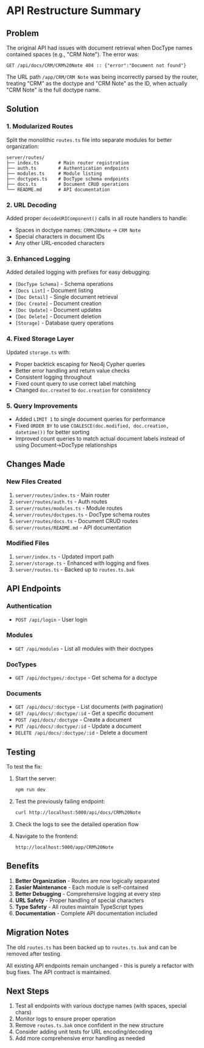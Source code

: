 # API Restructure Summary

## Problem
The original API had issues with document retrieval when DocType names contained spaces (e.g., "CRM Note"). The error was:
```
GET /api/docs/CRM/CRM%20Note 404 :: {"error":"Document not found"}
```

The URL path `/app/CRM/CRM Note` was being incorrectly parsed by the router, treating "CRM" as the doctype and "CRM Note" as the ID, when actually "CRM Note" is the full doctype name.

## Solution

### 1. Modularized Routes
Split the monolithic `routes.ts` file into separate modules for better organization:

```
server/routes/
├── index.ts       # Main router registration
├── auth.ts        # Authentication endpoints
├── modules.ts     # Module listing
├── doctypes.ts    # DocType schema endpoints
├── docs.ts        # Document CRUD operations
└── README.md      # API documentation
```

### 2. URL Decoding
Added proper `decodeURIComponent()` calls in all route handlers to handle:
- Spaces in doctype names: `CRM%20Note` → `CRM Note`
- Special characters in document IDs
- Any other URL-encoded characters

### 3. Enhanced Logging
Added detailed logging with prefixes for easy debugging:
- `[DocType Schema]` - Schema operations
- `[Docs List]` - Document listing
- `[Doc Detail]` - Single document retrieval
- `[Doc Create]` - Document creation
- `[Doc Update]` - Document updates
- `[Doc Delete]` - Document deletion
- `[Storage]` - Database query operations

### 4. Fixed Storage Layer
Updated `storage.ts` with:
- Proper backtick escaping for Neo4j Cypher queries
- Better error handling and return value checks
- Consistent logging throughout
- Fixed count query to use correct label matching
- Changed `doc.created` to `doc.creation` for consistency

### 5. Query Improvements
- Added `LIMIT 1` to single document queries for performance
- Fixed `ORDER BY` to use `COALESCE(doc.modified, doc.creation, datetime())` for better sorting
- Improved count queries to match actual document labels instead of using Document->DocType relationships

## Changes Made

### New Files Created
1. `server/routes/index.ts` - Main router
2. `server/routes/auth.ts` - Auth routes
3. `server/routes/modules.ts` - Module routes
4. `server/routes/doctypes.ts` - DocType schema routes
5. `server/routes/docs.ts` - Document CRUD routes
6. `server/routes/README.md` - API documentation

### Modified Files
1. `server/index.ts` - Updated import path
2. `server/storage.ts` - Enhanced with logging and fixes
3. `server/routes.ts` - Backed up to `routes.ts.bak`

## API Endpoints

### Authentication
- `POST /api/login` - User login

### Modules
- `GET /api/modules` - List all modules with their doctypes

### DocTypes
- `GET /api/doctypes/:doctype` - Get schema for a doctype

### Documents
- `GET /api/docs/:doctype` - List documents (with pagination)
- `GET /api/docs/:doctype/:id` - Get a specific document
- `POST /api/docs/:doctype` - Create a document
- `PUT /api/docs/:doctype/:id` - Update a document
- `DELETE /api/docs/:doctype/:id` - Delete a document

## Testing

To test the fix:

1. Start the server:
   ```bash
   npm run dev
   ```

2. Test the previously failing endpoint:
   ```bash
   curl http://localhost:5000/api/docs/CRM%20Note
   ```

3. Check the logs to see the detailed operation flow

4. Navigate to the frontend:
   ```
   http://localhost:5000/app/CRM%20Note
   ```

## Benefits

1. **Better Organization** - Routes are now logically separated
2. **Easier Maintenance** - Each module is self-contained
3. **Better Debugging** - Comprehensive logging at every step
4. **URL Safety** - Proper handling of special characters
5. **Type Safety** - All routes maintain TypeScript types
6. **Documentation** - Complete API documentation included

## Migration Notes

The old `routes.ts` has been backed up to `routes.ts.bak` and can be removed after testing.

All existing API endpoints remain unchanged - this is purely a refactor with bug fixes. The API contract is maintained.

## Next Steps

1. Test all endpoints with various doctype names (with spaces, special chars)
2. Monitor logs to ensure proper operation
3. Remove `routes.ts.bak` once confident in the new structure
4. Consider adding unit tests for URL encoding/decoding
5. Add more comprehensive error handling as needed

